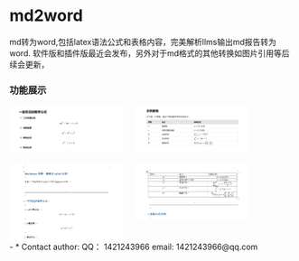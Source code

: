# md2word
md转为word,包括latex语法公式和表格内容，完美解析llms输出md报告转为word.
软件版和插件版最近会发布，另外对于md格式的其他转换如图片引用等后续会更新，
### 功能展示
<div style="display: flex; margin-bottom: 20px;">
    <img src="https://github.com/CBIhalsen/md2word/blob/main/1.jpeg?raw=true" width="40%" height="20%" style="margin-right: 20px;">
    <img src="https://github.com/CBIhalsen/md2word/blob/main/2.jpeg?raw=true" width="40%" height="20%">
</div>
<div style="display: flex;">
    <img src="https://github.com/CBIhalsen/md2word/blob/main/3.png?raw=true" width="40%" height="20%" style="margin-right: 20px;">
    <img src="https://github.com/CBIhalsen/md2word/blob/main/4.png?raw=true" width="40%" height="20%">
</div>
- * Contact author:
QQ： 1421243966
email: 1421243966@qq.com
